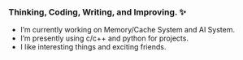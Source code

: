 ### Thinking, Coding, Writing, and Improving. ✨
- I’m currently working on Memory/Cache System and AI System.
- I’m presently using c/c++ and python for projects.
- I like interesting things and exciting friends.

<!--
**yaowenxu/yaowenxu** is a ✨ _special_ ✨ repository because its `README.md` (this file) appears on your GitHub profile.

Here are some ideas to get you started:

- 🔭 I’m currently working on ...
- 🌱 I’m currently learning ...
- 👯 I’m looking to collaborate on ...
- 🤔 I’m looking for help with ...
- 💬 Ask me about ...
- 📫 How to reach me: ...
- 😄 Pronouns: ...
- ⚡ Fun fact: ...
- I hope I could be much better! 
-->
